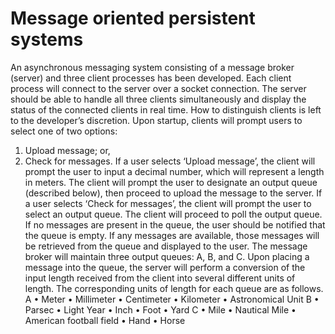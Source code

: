 # Message oriented persistent systems

An asynchronous messaging system consisting of a message broker (server) and three client processes has been developed.
Each client process will connect to the server over a socket connection. The server should be able to handle all three
clients simultaneously and display the status of the connected clients in real time. How to distinguish clients is left to
the developer’s discretion.
Upon startup, clients will prompt users to select one of two options:
1. Upload message; or,
2. Check for messages.
If a user selects ‘Upload message’, the client will prompt the user to input a decimal number, which will represent a
length in meters. The client will prompt the user to designate an output queue (described below), then proceed to
upload the message to the server.
If a user selects ‘Check for messages’, the client will prompt the user to select an output queue. The client will proceed
to poll the output queue. If no messages are present in the queue, the user should be notified that the queue is empty.
If any messages are available, those messages will be retrieved from the queue and displayed to the user.
The message broker will maintain three output queues: A, B, and C. Upon placing a message into the queue, the server
will perform a conversion of the input length received from the client into several different units of length. The
corresponding units of length for each queue are as follows.
A
• Meter
• Millimeter
• Centimeter
• Kilometer
• Astronomical Unit
B
• Parsec
• Light Year
• Inch
• Foot
• Yard
C
• Mile
• Nautical Mile
• American football field
• Hand
• Horse
